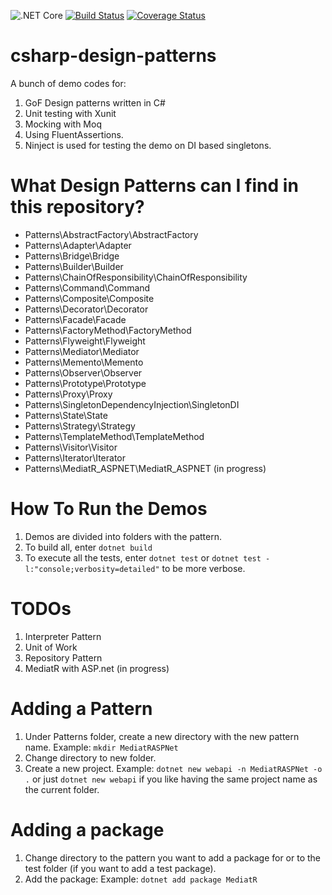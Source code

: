 ![.NET Core](https://github.com/deanagan/csharp-design-patterns/workflows/.NET%20Core/badge.svg)   [![Build Status](https://travis-ci.com/deanagan/csharp-design-patterns.svg?branch=master)](https://travis-ci.com/github/deanagan/csharp-design-patterns)   [![Coverage Status](https://coveralls.io/repos/github/deanagan/csharp-design-patterns/badge.svg?branch=master)](https://coveralls.io/github/deanagan/csharp-design-patterns?branch=master)

# csharp-design-patterns
A bunch of demo codes for:
1. GoF Design patterns written in C#
2. Unit testing with Xunit
3. Mocking with Moq
4. Using FluentAssertions.
5. Ninject is used for testing the demo on DI based singletons.

# What Design Patterns can I find in this repository?
- Patterns\AbstractFactory\AbstractFactory
- Patterns\Adapter\Adapter
- Patterns\Bridge\Bridge
- Patterns\Builder\Builder
- Patterns\ChainOfResponsibility\ChainOfResponsibility
- Patterns\Command\Command
- Patterns\Composite\Composite
- Patterns\Decorator\Decorator
- Patterns\Facade\Facade
- Patterns\FactoryMethod\FactoryMethod
- Patterns\Flyweight\Flyweight
- Patterns\Mediator\Mediator
- Patterns\Memento\Memento
- Patterns\Observer\Observer
- Patterns\Prototype\Prototype
- Patterns\Proxy\Proxy
- Patterns\SingletonDependencyInjection\SingletonDI
- Patterns\State\State
- Patterns\Strategy\Strategy
- Patterns\TemplateMethod\TemplateMethod
- Patterns\Visitor\Visitor
- Patterns\Iterator\Iterator
- Patterns\MediatR_ASPNET\MediatR_ASPNET (in progress)

# How To Run the Demos
1. Demos are divided into folders with the pattern.
2. To build all, enter `dotnet build`
3. To execute all the tests, enter `dotnet test` or `dotnet test -l:"console;verbosity=detailed"` to be more verbose.


# TODOs
1. Interpreter Pattern
2. Unit of Work
3. Repository Pattern
4. MediatR with ASP.net (in progress)


# Adding a Pattern
1. Under Patterns folder, create a new directory with the new pattern name. Example: `mkdir MediatRASPNet`
2. Change directory to new folder.
2. Create a new project. Example: `dotnet new webapi -n MediatRASPNet -o .` or just `dotnet new webapi` if you like having the same project name as the current folder.

# Adding a package
1. Change directory to the pattern you want to add a package for or to the test folder (if you want to add a test package).
2. Add the package: Example: `dotnet add package MediatR`